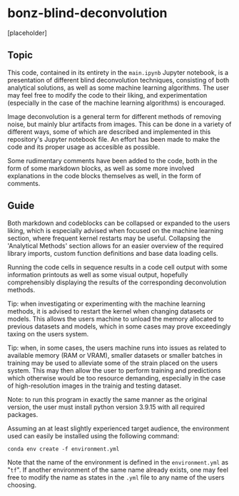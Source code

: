 # bonz-blind-deconvolution

[placeholder]

## Topic
This code, contained in its entirety in the `main.ipynb` Jupyter notebook, is a presentation of different blind deconvolution techniques, consisting of both analytical solutions, as well as some machine learning algorithms. The user may feel free to modify the code to their liking, and experimentation (especially in the case of the machine learning algorithms) is encouraged.

Image deconvolution is a general term for different methods of removing noise, but mainly blur artifacts from images. This can be done in a variety of different ways, some of which are described and implemented in this repository's Jupyter notebook file. An effort has been made to make the code and its proper usage as accesible as possible.

Some rudimentary comments have been added to the code, both in the form of some markdown blocks, as well as some more involved explanations in the code blocks themselves as well, in the form of comments.

## Guide
Both markdown and codeblocks can be collapsed or expanded to the users liking, which is especially advised when focused on the machine learning section, where frequent kernel restarts may be useful. Collapsing the 'Analytical Methods' section allows for an easier overview of the required library imports, custom function definitions and base data loading cells.

Running the code cells in sequence results in a code cell output with some information printouts as well as some visual output, hopefully comprehensibly displaying the results of the corresponding deconvolution methods.

Tip: when investigating or experimenting with the machine learning methods, it is advised to restart the kernel when changing datasets or models. This allows the users machine to unload the memory allocated to previous datasets and models, which in some cases may prove exceedingly taxing on the users system.

Tip: when, in some cases, the users machine runs into issues as related to available memory (RAM or VRAM), smaller datasets or smaller batches in training may be used to alleviate some of the strain placed on the users system. This may then allow the user to perform training and predictions which otherwise would be too resource demanding, especially in the case of high-resolution images in the trainig and testing dataset.

Note: to run this program in exactly the same manner as the original version, the user must install python version 3.9.15 with all required packages.

Assuming an at least slightly experienced target audience, the environment used can easily be installed using the following command:

```
conda env create -f environment.yml
```

Note that the name of the environment is defined in the `environment.yml` as "`tf`". If another environment of the same name already exists, one may feel free to modify the name as states in the `.yml` file to any name of the users choosing.